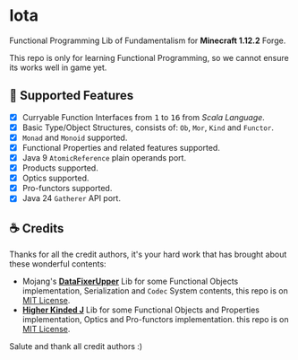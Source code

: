 # Iota

Functional Programming Lib of Fundamentalism for **Minecraft 1.12.2** Forge.

This repo is only for learning Functional Programming, so we cannot ensure its works well in game yet.

## :bookmark_tabs: Supported Features

- [x] Curryable Function Interfaces from <tt>1</tt> to <tt>16</tt> from *Scala Language*.
- [x] Basic Type/Object Structures, consists of: `Ob`, `Mor`, `Kind` and `Functor`.
- [x] `Monad` and `Monoid` supported.
- [x] Functional Properties and related features supported.
- [x] Java 9 `AtomicReference` plain operands port.
- [x] Products supported.
- [x] Optics supported.
- [x] Pro-functors supported.
- [x] Java 24 `Gatherer` API port.

## :coffee: Credits

Thanks for all the credit authors, it's your hard work that has brought about these wonderful contents:

- Mojang's [**DataFixerUpper**](https://github.com/Mojang/DataFixerUpper) Lib for some Functional Objects implementation,
  Serialization and `Codec` System contents,
  this repo is on [MIT License](https://github.com/Mojang/DataFixerUpper/blob/master/LICENSE).
- [**Higher Kinded J**](https://github.com/higher-kinded-j/higher-kinded-j) Lib for some Functional Objects and Properties implementation,
  Optics and Pro-functors implementation.
  this repo is on [MIT License](https://github.com/higher-kinded-j/higher-kinded-j/blob/main/LICENSE.md).

Salute and thank all credit authors :)
